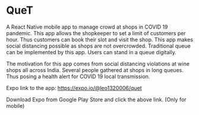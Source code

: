 # QueT
A React Native mobile app to manage crowd at shops in COVID 19 pandemic. This app allows the shopkeeper to set a limit of customers per hour. Thus customers can book their slot and visit the shop. This app makes social distancing possible as shops are not overcrowded. Traditional queue can be implemented by this app. Users can stand in a queue digitally.

The motivation for this app comes from social distancing violations at wine shops all across India. Several people gathered at shops in long queues. Thus posing a health alert for COVID 19 local transmission.

Expo link to the app: https://expo.io/@leo1320006/quet

Download Expo from Google Play Store and click the above link. (Only for mobile)
